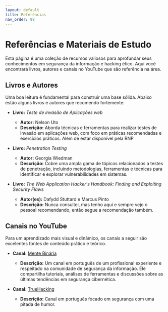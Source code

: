 ```yaml
---
layout: default
title: Referências
nav_order: 98
---
```


# Referências e Materiais de Estudo

Esta página é uma coleção de recursos valiosos para aprofundar seus conhecimentos em segurança da informação e hacking ético. Aqui você encontrará livros, autores e canais no YouTube que são referência na área.

## Livros e Autores

Uma boa leitura é fundamental para construir uma base sólida. Abaixo estão alguns livros e autores que recomendo fortemente:

*   **Livro:** *Teste de invasão de Aplicações web*
    *   **Autor:** Nelson Uto
    *   **Descrição:** Aborda técnicas e ferramentas para realizar testes de invasão em aplicações web, com foco em práticas recomendadas e exercícios práticos. Além de estar disponível pela RNP

*   **Livro:** *Penetration Testing*
    *   **Autor:** Georgia Wiedman
    *   **Descrição:** Cobre uma ampla gama de tópicos relacionados a testes de penetração, incluindo metodologias, ferramentas e técnicas para identificar e explorar vulnerabilidades em sistemas.

*   **Livro:** *The Web Application Hacker's Handbook: Finding and Exploiting Security Flaws*
    *   **Autor(es):** Dafydd Stuttard e Marcus Pinto
    *   **Descrição:** Nunca consultei, mas tenho aqui e sempre vejo o pessoal recomendando, então segue a recomendação também.

## Canais no YouTube

Para um aprendizado mais visual e dinâmico, os canais a seguir são excelentes fontes de conteúdo prático e teórico.

*   **Canal:** [Mente Binária](https://www.youtube.com/channel/UCuQ8zW9VmVyml7KytSqJDzg)
    *   **Descrição:** Um canal em português de um profissional experiente e respeitado na comunidade de segurança da informação. Ele compartilha tutoriais, análises de ferramentas e discussões sobre as últimas tendências em segurança cibernética.

*   **Canal:** [TrueHacking](https://www.youtube.com/@alcyjones)
    *   **Descrição:** Canal em português focado em segurança com uma pitada de humor.
